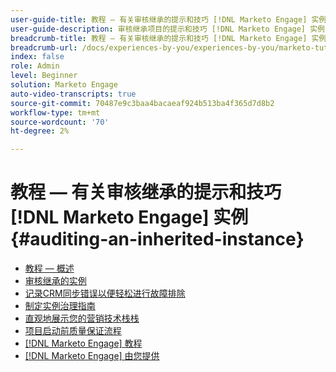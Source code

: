```yaml
---
user-guide-title: 教程 — 有关审核继承的提示和技巧 [!DNL Marketo Engage] 实例
user-guide-description: 审核继承项目的提示和技巧 [!DNL Marketo Engage] 实例
breadcrumb-title: 教程 — 有关审核继承的提示和技巧 [!DNL Marketo Engage] 实例
breadcrumb-url: /docs/experiences-by-you/experiences-by-you/marketo-tutorial-inherited-instance/overview.html
index: false
role: Admin
level: Beginner
solution: Marketo Engage
auto-video-transcripts: true
source-git-commit: 70487e9c3baa4bacaeaf924b513ba4f365d7d8b2
workflow-type: tm+mt
source-wordcount: '70'
ht-degree: 2%

---
```



# 教程 — 有关审核继承的提示和技巧 [!DNL Marketo Engage] 实例 {#auditing-an-inherited-instance}

+ [教程 — 概述](/help/marketo-tutorial-inherited-instance/overview.md)
+ [审核继承的实例](/help/marketo-tutorial-inherited-instance/audit-an-inherted-instance.md)
+ [记录CRM同步错误以便轻松进行故障排除](/help/marketo-tutorial-inherited-instance/log-crm-sync-errors-for-easy-troubleshooting.md)
+ [制定实例治理指南](/help/marketo-tutorial-inherited-instance/develop-an-instance-governance-guide.md)
+ [直观地展示您的营销技术栈栈](/help/marketo-tutorial-inherited-instance/create-a-visual-data-flow-diagram.md)
+ [项目启动前质量保证流程](/help/marketo-tutorial-inherited-instance/essential-program-pre-launch-qa.md)
+ [[!DNL Marketo Engage] 教程](https://experienceleague.adobe.com/docs/marketo-learn/tutorials/overview.html?lang=zh-Hans)
+ [[!DNL Marketo Engage] 由您提供](https://experienceleague.adobe.com/en/docs/experiences-by-you/experiences-by-you/marketo-engage/overview)

